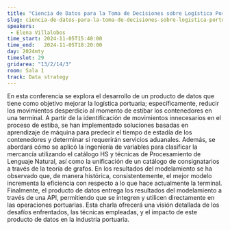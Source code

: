 ```yaml
---
title: "Ciencia de Datos para la Toma de Decisiones sobre Logística Portuaria"
slug: ciencia-de-datos-para-la-toma-de-decisiones-sobre-logistica-portuaria
speakers:
 - Elena Villalobos
time_start: 2024-11-05T15:40:00
time_end:   2024-11-05T18:20:00
day: 2024mty
timeslot: 29
gridarea: "13/2/14/3"
room: Sala 1
track: Data strategy
---
```


En esta conferencia se explora el desarrollo de un producto de datos que tiene como objetivo mejorar la logística portuaria; específicamente, reducir los movimientos desperdicio al momento de estibar los contenedores en una terminal. A partir de la identificación de movimientos innecesarios en el proceso de estiba, se han implementado soluciones basadas en aprendizaje de máquina para predecir el tiempo de estadía de los contenedores y determinar si requerirán servicios aduanales. Además, se abordará cómo se aplicó la ingeniería de variables para clasificar la mercancía utilizando el catálogo HS y técnicas de Procesamiento de Lenguaje Natural, así como la unificación de un catálogo de consignatarios a través de la teoría de grafos. En los resultados del modelamiento se ha observado que, de manera histórica, consistentemente, el mejor modelo incrementa la eficiencia con respecto a lo que hace actualmente la terminal. Finalmente, el producto de datos entrega los resultados del modelamiento a través de una API, permitiendo que se integren y utilicen directamente en las operaciones portuarias. Esta charla ofrecerá una visión detallada de los desafíos enfrentados, las técnicas empleadas, y el impacto de este producto de datos en la industria portuaria.